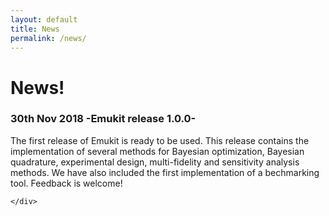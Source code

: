 ```yaml
---
layout: default
title: News
permalink: /news/
---
```


<h1>News!</h1>

<div class="panel panel-primary">
    <div class="panel-heading">
    <h3 class="panel-title">30th Nov 2018 -Emukit release 1.0.0- </h3>
    </div>
    <div class="panel-body">
    The first release of Emukit is ready to be used. This release contains the implementation of several methods for Bayesian optimization, Bayesian quadrature, experimental design, multi-fidelity and sensitivity analysis methods.
    We have also included the first implementation of a bechmarking tool. Feedback is welcome!

    </div>
</div>